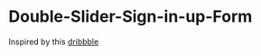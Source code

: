 # Double-Slider-Sign-in-up-Form
Inspired by this [dribbble](https://dribbble.com/shots/2311260-Sign-Up-and-Login-Animated-Download-Template "Animated Sign in/up")
